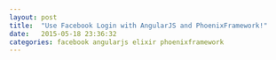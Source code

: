 ```yaml
---
layout: post
title:  "Use Facebook Login with AngularJS and PhoenixFramework!"
date:   2015-05-18 23:36:32
categories: facebook angularjs elixir phoenixframework
---
```


